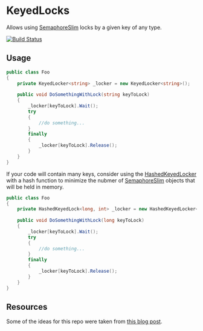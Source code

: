 # KeyedLocks
Allows using [SemaphoreSlim](https://docs.microsoft.com/en-us/dotnet/api/system.threading.semaphoreslim?view=netstandard-2.0)
locks by a given key of any type.

[![Build Status](https://dev.azure.com/douglasgross/KeyedLock/_apis/build/status/doug144.KeyedLocks?branchName=master)](https://dev.azure.com/douglasgross/KeyedLock/_build/latest?definitionId=1&branchName=master)

## Usage

````csharp
public class Foo
{
    private KeyedLocker<string> _locker = new KeyedLocker<string>();
  
    public void DoSomethingWithLock(string keyToLock)
    {
        _locker[keyToLock].Wait();
        try
        {
            //do something...
        }
        finally
        {
            _locker[keyToLock].Release();
        }
    }
}
````

If your code will contain many keys, consider using the [HashedKeyedLocker](/KeyedLock/HashedKeyedLocker.cs) with a hash function to minimize the nubmer of 
[SemaphoreSlim](https://docs.microsoft.com/en-us/dotnet/api/system.threading.semaphoreslim?view=netstandard-2.0)
objects that will be held in memory.

````csharp
public class Foo
{
    private HashedKeyedLock<long, int> _locker = new HashedKeyedLocker<long, int>(long x => (int)(x % 10)); // limit to 10 locks in memory
  
    public void DoSomethingWithLock(long keyToLock)
    {
        _locker[keyToLock].Wait();
        try
        {
            //do something...
        }
        finally
        {
            _locker[keyToLock].Release();
        }
    }
}
````
## Resources
Some of the ideas for this repo were taken from [this blog post](https://www.tabsoverspaces.com/233703-named-locks-using-monitor-in-net-implementation).

